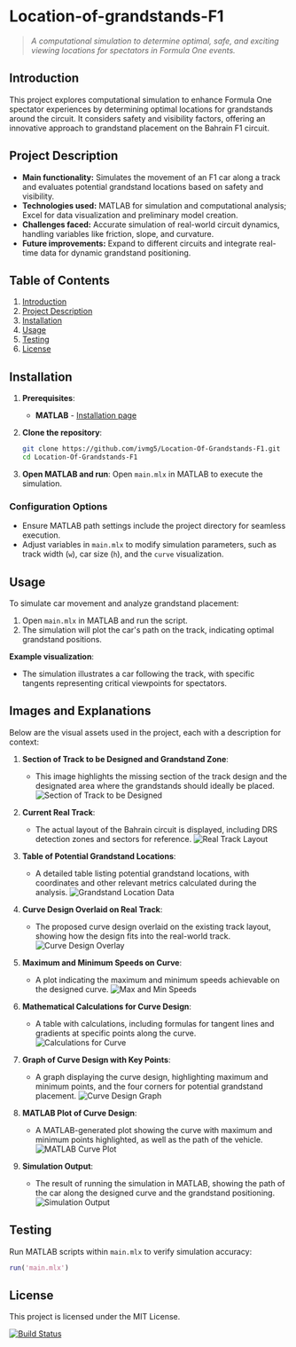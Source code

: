 # **Location-of-grandstands-F1**
> *A computational simulation to determine optimal, safe, and exciting viewing locations for spectators in Formula One events.*

## **Introduction**
This project explores computational simulation to enhance Formula One spectator experiences by determining optimal locations for grandstands around the circuit. It considers safety and visibility factors, offering an innovative approach to grandstand placement on the Bahrain F1 circuit.

## **Project Description**
- **Main functionality:** Simulates the movement of an F1 car along a track and evaluates potential grandstand locations based on safety and visibility.
- **Technologies used:** MATLAB for simulation and computational analysis; Excel for data visualization and preliminary model creation.
- **Challenges faced:** Accurate simulation of real-world circuit dynamics, handling variables like friction, slope, and curvature.
- **Future improvements:** Expand to different circuits and integrate real-time data for dynamic grandstand positioning.

## **Table of Contents**
1. [Introduction](#introduction)
2. [Project Description](#project-description)
3. [Installation](#installation)
4. [Usage](#usage)
5. [Testing](#testing)
6. [License](#license)

## **Installation**
1. **Prerequisites**:
   - **MATLAB** - [Installation page](https://www.mathworks.com/products/matlab.html)

2. **Clone the repository**:
   ```bash
   git clone https://github.com/ivmg5/Location-Of-Grandstands-F1.git
   cd Location-Of-Grandstands-F1
   ```

3. **Open MATLAB and run**:
   Open `main.mlx` in MATLAB to execute the simulation.

### **Configuration Options**
   - Ensure MATLAB path settings include the project directory for seamless execution.
   - Adjust variables in `main.mlx` to modify simulation parameters, such as track width (`w`), car size (`h`), and the `curve` visualization.

## **Usage**
To simulate car movement and analyze grandstand placement:

1. Open `main.mlx` in MATLAB and run the script.
2. The simulation will plot the car's path on the track, indicating optimal grandstand positions.

**Example visualization**:
- The simulation illustrates a car following the track, with specific tangents representing critical viewpoints for spectators.

## **Images and Explanations**
Below are the visual assets used in the project, each with a description for context:

1. **Section of Track to be Designed and Grandstand Zone**:
   - This image highlights the missing section of the track design and the designated area where the grandstands should ideally be placed.
   ![Section of Track to be Designed](image1.png)

2. **Current Real Track**:
   - The actual layout of the Bahrain circuit is displayed, including DRS detection zones and sectors for reference.
   ![Real Track Layout](image2.png)

3. **Table of Potential Grandstand Locations**:
   - A detailed table listing potential grandstand locations, with coordinates and other relevant metrics calculated during the analysis.
   ![Grandstand Location Data](image3.png)

4. **Curve Design Overlaid on Real Track**:
   - The proposed curve design overlaid on the existing track layout, showing how the design fits into the real-world track.
   ![Curve Design Overlay](image4.png)

5. **Maximum and Minimum Speeds on Curve**:
   - A plot indicating the maximum and minimum speeds achievable on the designed curve.
   ![Max and Min Speeds](image5.png)

6. **Mathematical Calculations for Curve Design**:
   - A table with calculations, including formulas for tangent lines and gradients at specific points along the curve.
   ![Calculations for Curve](image6.png)

7. **Graph of Curve Design with Key Points**:
   - A graph displaying the curve design, highlighting maximum and minimum points, and the four corners for potential grandstand placement.
   ![Curve Design Graph](image7.png)

8. **MATLAB Plot of Curve Design**:
   - A MATLAB-generated plot showing the curve with maximum and minimum points highlighted, as well as the path of the vehicle.
   ![MATLAB Curve Plot](image8.png)

9. **Simulation Output**:
   - The result of running the simulation in MATLAB, showing the path of the car along the designed curve and the grandstand positioning.
   ![Simulation Output](image9.png)

## **Testing**
Run MATLAB scripts within `main.mlx` to verify simulation accuracy:
```matlab
run('main.mlx')
```

## **License**
This project is licensed under the MIT License.

[![Build Status](https://img.shields.io/badge/status-active-brightgreen)](#)
